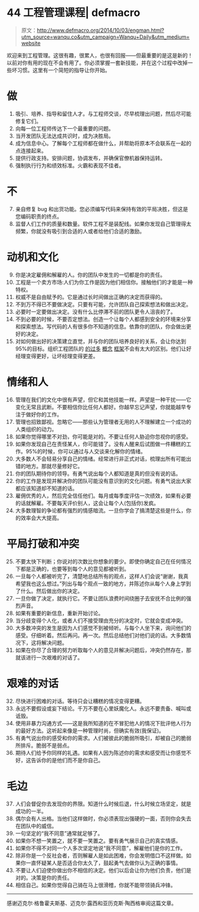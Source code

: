 # 44 工程管理课程| defmacro

> 原文：<http://www.defmacro.org/2014/10/03/engman.html?utm_source=wanqu.co&utm_campaign=Wanqu+Daily&utm_medium=website>

欢迎来到工程管理。这很有趣，很累人，也很有回报——但最重要的是这是新的！以前对你有用的现在不会有用了。你必须掌握一套新技能，并在这个过程中改掉一些坏习惯。这里有一个简短的指导让你开始。

# 做

1.  吸引、培养、指导和留住人才。与工程师交谈，尽早梳理出问题，然后尽可能修复它们。
2.  向每一位工程师传达下一个最重要的问题。
3.  当开发团队无法达成共识时，成为决胜局。
4.  成为信息中心。了解每个工程师都在做什么，并帮助将原本不会联系在一起的点连接起来。
5.  提供行政支持。安排问题，协调发布，并确保官僚机器保持运转。
6.  强制执行行为和绩效标准。火霸和表现不佳者。

# 不

7.  亲自修复 bug 和出货功能。您必须编写代码来保持有效的平局决胜，但这是您编码职责的终点。
8.  监督人们工作的质量和数量。软件工程不是装配线。如果你发现自己管理得太频繁，你就没有吸引到合适的人或者给他们合适的激励。

# 动机和文化

9.  你是决定雇佣和解雇的人。你的团队中发生的一切都是你的责任。
10.  工程是一个卖方市场:人们为你工作是因为他们相信你。接触他们的才能是一种特权。
11.  权威不是自由赋予的。它是通过长时间做出正确的决定而获得的。
12.  不到万不得已不要做决定。只要有可能，允许团队自己探索想法和做出决定。
13.  必要时一定要做出决定。没有什么比停滞不前的团队更令人沮丧的了。
14.  不到必要的时候，不要否定想法。创造一个让每个人都感到安全的环境来分享和探索想法。写代码的人有很多你不知道的信息。依靠你的团队，你会做出更好的决定。
15.  对如何做出好的决策建立直觉，并与你的团队培养良好的关系，会让你达到 95%的目标。组织工程团队的 [的](http://en.wikipedia.org/wiki/OKR)[过多](http://randsinrepose.com/archives/the-update-the-vent-and-the-disaster/) [概念](http://en.wikipedia.org/wiki/Scrum_(software_development)) [框架](http://en.wikipedia.org/wiki/Kanban)不会有太大的区别。他们让好经理变得更好，让坏经理变得更差。

# 情绪和人

16.  管理在我们的文化中很有声望，但它和其他技能一样。声望是一种干扰——它变化无常且武断。不要相信你比任何人都好。你越早忘记声望，你就能越早专注于做好你的工作。
17.  管理也招致鄙视。忽略它——那些认为管理者无用的人不理解建立一个成功的人类组织的动力。
18.  如果你觉得哪里不对劲，你可能是对的。不要让任何人胁迫你忽视你的感受。
19.  如果你发现自己在责怪某人，你可能错了。没有人醒来后试图做一件糟糕的工作。95%的时候，你可以通过与人交谈来化解你的情绪。
20.  大多数人不会轻易分享自己的情绪。经常进行非正式对话，梳理出所有可能出错的地方。那就尽量修好它。
21.  你的团队期待你的领导。有勇气说出每个人都知道是真的但没有说的话。
22.  你的工作是发现并解决你的团队可能没有意识到的文化问题。有勇气说出大家都应该知道却不知道的话。
23.  雇佣优秀的人，然后完全信任他们。每月或每季度评估一次绩效，如果有必要的话就解雇。不要每天评价别人，这会让每个人(包括你)发疯。
24.  大多数理智的争论都有强烈的情感暗流。一旦你学会了搞清楚这些是什么，你的效率会大大提高。

# 平局打破和冲突

25.  不要太快下判断；你说对的次数比你想象的要少。即使你确定自己在任何情况下都是正确的，也要等到每个人的意见都被听到。
26.  一旦每个人都被听完了，清楚地总结所有的观点，这样人们会说“谢谢，我真希望我也这么想过。”列出与每个观点一致的地方，并陈述你从每个人身上学到了什么。然后做出你的决定。
27.  一旦你做了决定，就执行它。不要让团队浪费时间绕圈子去安抚不合比例的强烈声音。
28.  如果有重要的新信息，重新开始讨论。
29.  当分歧变得个人化，或者人们不接受理由充分的决定时，它就会变成冲突。
30.  大多数冲突的发生是因为人们感觉不到被倾听。与每个人坐下来，询问他们的感受。仔细听着。然后再问。再一次。然后总结他们对他们说的话。大多数情况下，这将解决问题。
31.  如果在你尽了合理的努力听取每个人的意见并解决问题后，冲突仍然存在，那就该进行一次艰难的对话了。

# 艰难的对话

32.  尽快进行困难的对话。等待只会让糟糕的情况变得更糟。
33.  永远不要假设或妄下结论。千万不要在心里妖魔化人。永远不要责备、喊叫或诋毁。
34.  使用非暴力沟通方式——这是我所知道的在不冒犯他人的情况下批评他人行为的最好方法。这听起来像是一种管理时尚，但确实有效(我保证)。
35.  有勇气说出你的感受和你的需求。人们被彼此的脆弱所吸引，却被自己的脆弱所排斥。脆弱不是弱点。
36.  期待人们给予你同样的礼遇。如果有人因为陈述你的需求和感受而让你感觉不好，这告诉你的是他们而不是你自己。

# 毛边

37.  人们会督促你去发现你的界限。知道什么时候后退，什么时候立场坚定，就是成功的一半。
38.  偶尔会有人出格。当他们这样做时，你必须表现出强硬的一面，否则你会失去在团队中的威信。
39.  一句坚定的“我不同意”通常就足够了。
40.  如果你不想一笑置之，就不要一笑置之。要有勇气展示自己的真实情感。
41.  如果你不得不对同一个人多次坚定地说“我不同意”，解雇他们是你的工作。
42.  除非你是一个反社会者，否则解雇人是如此困难，你会发明借口不这样做。如果你一直怀疑某人是否适合你太久了，鼓起勇气去做你认为正确的事情。
43.  不要让人们迫使你做出你不相信的决定。他们以后会让你为他们负责，他们是对的。决策是你的责任。
44.  相信自己。如果你觉得自己骑在马上很滑稽，你就不能带领骑兵冲锋。

* * *

感谢迈克尔·格鲁霍夫斯基、迈克尔·露西和亚历克斯·陶西格审阅这篇文章。